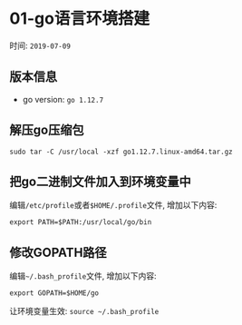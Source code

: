 # 01-go语言环境搭建

时间: `2019-07-09`

## 版本信息

- go version: `go 1.12.7`

## 解压go压缩包

`sudo tar -C /usr/local -xzf go1.12.7.linux-amd64.tar.gz`

## 把go二进制文件加入到环境变量中

编辑`/etc/profile`或者`$HOME/.profile`文件, 增加以下内容:

`export PATH=$PATH:/usr/local/go/bin`

## 修改GOPATH路径

编辑`~/.bash_profile`文件, 增加以下内容:

`export GOPATH=$HOME/go`

让环境变量生效: `source ~/.bash_profile`
